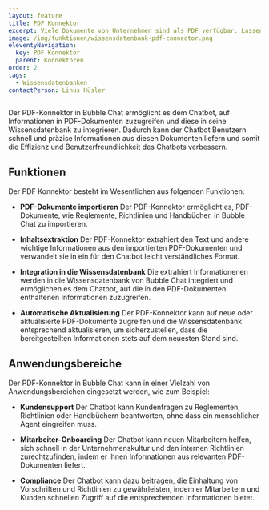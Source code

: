 ```yaml
---
layout: feature
title: PDF Konnektor
excerpt: Viele Dokumente von Unternehmen sind als PDF verfügbar. Lassen Sie Ihren Chatbot diese Dokumente auswendig lernen, damit er Fragen dazu beantworten kann.
image: /img/funktionen/wissensdatenbank-pdf-connector.png
eleventyNavigation:
  key: PDF Konnektor
  parent: Konnektoren
order: 2
tags:
  - Wissensdatenbanken
contactPerson: Linus Hüsler
---
```


Der PDF-Konnektor in Bubble Chat ermöglicht es dem Chatbot, auf Informationen in PDF-Dokumenten zuzugreifen und diese in seine Wissensdatenbank zu integrieren. Dadurch kann der Chatbot Benutzern schnell und präzise Informationen aus diesen Dokumenten liefern und somit die Effizienz und Benutzerfreundlichkeit des Chatbots verbessern.

## Funktionen

Der PDF Konnektor besteht im Wesentlichen aus folgenden Funktionen:

- **PDF-Dokumente importieren**
  Der PDF-Konnektor ermöglicht es, PDF-Dokumente, wie Reglemente, Richtlinien und Handbücher, in Bubble Chat zu importieren.

- **Inhaltsextraktion**
  Der PDF-Konnektor extrahiert den Text und andere wichtige Informationen aus den importierten PDF-Dokumenten und verwandelt sie in ein für den Chatbot leicht verständliches Format.

- **Integration in die Wissensdatenbank**
  Die extrahiert Informationenen werden in die Wissensdatenbank von Bubble Chat integriert und ermöglichen es dem Chatbot, auf die in den PDF-Dokumenten enthaltenen Informationen zuzugreifen.

- **Automatische Aktualisierung**
  Der PDF-Konnektor kann auf neue oder aktualisierte PDF-Dokumente zugreifen und die Wissensdatenbank entsprechend aktualisieren, um sicherzustellen, dass die bereitgestellten Informationen stets auf dem neuesten Stand sind.

## Anwendungs&shy;bereiche

Der PDF-Konnektor in Bubble Chat kann in einer Vielzahl von Anwendungsbereichen eingesetzt werden, wie zum Beispiel:

- **Kundensupport**
  Der Chatbot kann Kundenfragen zu Reglementen, Richtlinien oder Handbüchern beantworten, ohne dass ein menschlicher Agent eingreifen muss.

- **Mitarbeiter-Onboarding**
  Der Chatbot kann neuen Mitarbeitern helfen, sich schnell in der Unternehmenskultur und den internen Richtlinien zurechtzufinden, indem er ihnen Informationen aus relevanten PDF-Dokumenten liefert.

- **Compliance**
  Der Chatbot kann dazu beitragen, die Einhaltung von Vorschriften und Richtlinien zu gewährleisten, indem er Mitarbeitern und Kunden schnellen Zugriff auf die entsprechenden Informationen bietet.
